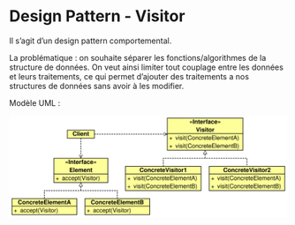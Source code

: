 # Design Pattern - Visitor

Il s’agit d’un design pattern comportemental.

La problématique : on souhaite séparer les fonctions/algorithmes de la structure de données. On veut ainsi limiter tout couplage entre les données et leurs traitements, ce qui permet d’ajouter des traitements a nos structures de données sans avoir à les modifier.

Modèle UML :

![visitor](./img/designPattern_visitor.svg)
